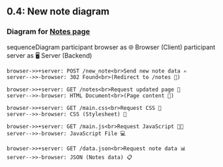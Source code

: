 ## 0.4: New note diagram

### Diagram for [Notes page](https://studies.cs.helsinki.fi/exampleapp/notes)

sequenceDiagram
participant browser as 🌐 Browser (Client)
participant server as 🖥️ Server (Backend)

    browser->>+server: POST /new_note<br>Send new note data ✍️
    server-->>-browser: 302 Found<br>(Redirect to /notes 🔄)

    browser->>+server: GET /notes<br>Request updated page 📄
    server-->>-browser: HTML Document<br>(Page content 📑)

    browser->>+server: GET /main.css<br>Request CSS 🎨
    server-->>-browser: CSS (Stylesheet) 🎨

    browser->>+server: GET /main.js<br>Request JavaScript 🧑‍💻
    server-->>-browser: JavaScript File 💻

    browser->>+server: GET /data.json<br>Request note data 📊
    server-->>-browser: JSON (Notes data) 📋
